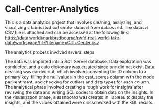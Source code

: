 # Call-Centrer-Analytics

This is a data analytics project that involves cleaning, analyzing, and visualizing a fabricated call center dataset from data.world. The dataset CSV file is attached and can be accessed at the following link: https://data.world/markbradbourne/rwfd-real-world-fake-data/workspace/file?filename=Call+Center.csv

The analytics process involved several steps:

The data was imported into a SQL Server database.
Data exploration was conducted, and a data dictionary was created since one did not exist.
Data cleaning was carried out, which involved converting the ID column to a primary key, filling the null values in the csat_scores column with the mode per sentiment, and checking for outliers and data types for each column.
The analytical phase involved creating a rough work for insights after reviewing the data and writing SQL codes to obtain data on the insights.
In the visualization phase, a dashboard was created in Tableau to display the insights, and the values obtained were crosschecked with the SQL results.
